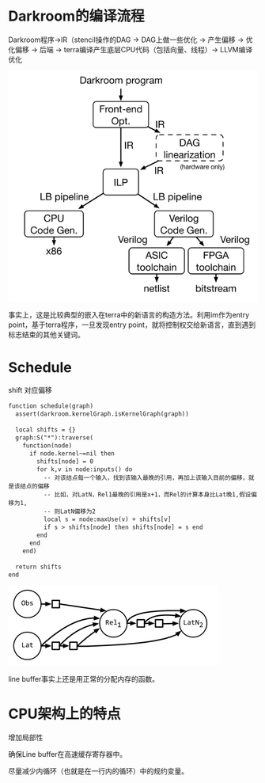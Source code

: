 # Darkroom的编译流程
Darkroom程序->IR（stencil操作的DAG -> DAG上做一些优化 -> 产生偏移 -> 优化偏移 -> 后端 -> terra编译产生底层CPU代码（包括向量、线程）-> LLVM编译优化

![](compile.png)

事实上，这是比较典型的嵌入在terra中的新语言的构造方法。利用im作为entry point，基于terra程序，一旦发现entry point，就将控制权交给新语言，直到遇到标志结束的其他关键词。

# Schedule

shift 对应偏移

```
function schedule(graph)
  assert(darkroom.kernelGraph.isKernelGraph(graph))

  local shifts = {}
  graph:S("*"):traverse(
    function(node) 
      if node.kernel~=nil then 
        shifts[node] = 0
        for k,v in node:inputs() do
          -- 对该结点每一个输入，找到该输入最晚的引用，再加上该输入目前的偏移，就是该结点的偏移
          -- 比如，对LatN，Rel1最晚的引用是x+1，而Rel的计算本身比Lat晚1,假设偏移为1,
          -- 则LatN偏移为2
          local s = node:maxUse(v) + shifts[v]
          if s > shifts[node] then shifts[node] = s end
        end
      end 
    end)

  return shifts
end

```    
![](shift.png)


line buffer事实上还是用正常的分配内存的函数。

# CPU架构上的特点
增加局部性

确保Line buffer在高速缓存寄存器中。

尽量减少内循环（也就是在一行内的循环）中的规约变量。

